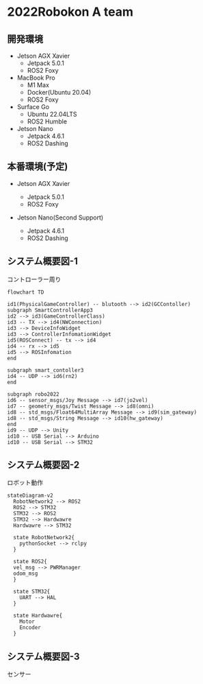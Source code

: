 # 2022Robokon A team
## 開発環境
- Jetson AGX Xavier
  - Jetpack 5.0.1
  - ROS2 Foxy
- MacBook Pro
  - M1 Max
  - Docker(Ubuntu 20.04)
  - ROS2 Foxy
- Surface Go
  - Ubuntu 22.04LTS
  - ROS2 Humble
- Jetson Nano
  - Jetpack 4.6.1
  - ROS2 Dashing
  
## 本番環境(予定)
- Jetson AGX Xavier
  - Jetpack 5.0.1
  - ROS2 Foxy

- Jetson Nano(Second Support)
  - Jetpack 4.6.1
  - ROS2 Dashing

  

## システム概要図-1

コントローラー周り
```mermaid
flowchart TD

id1(PhysicalGameController) -- blutooth --> id2(GCContoller)
subgraph SmartControllerApp3
id2 --> id3(GameControllerClass)
id3 -- TX --> id4(NWConnection)
id3 --> DeviceInfoWidget
id3 --> ControllerInfomationWidget
id5(ROSConnect) -- tx --> id4
id4 -- rx --> id5
id5 --> ROSInfomation
end

subgraph smart_contoller3
id4 -- UDP --> id6(rn2)
end

subgraph robo2022
id6 -- sensor_msgs/Joy Message --> id7(jo2vel)
id7 -- geometry_msgs/Twist Message --> id8(omni)
id8 -- std_msgs/Float64MultiArray Message --> id9(sim_gateway)
id8 -- std_msgs/String Message --> id10(hw_gateway)
end
id9 -- UDP --> Unity
id10 -- USB Serial --> Arduino
id10 -- USB Serial --> STM32

```

## システム概要図-2
ロボット動作

```mermaid
stateDiagram-v2
  RobotNetwork2 --> ROS2
  ROS2 --> STM32
  STM32 --> ROS2
  STM32 --> Hardwawre
  Hardwawre --> STM32

  state RobotNetwork2{
    pythonSocket --> rclpy
  }
  
  state ROS2{
  vel_msg --> PWRManager
  odom_msg
  }
  
  state STM32{
    UART --> HAL
  }
  
  state Hardwawre{
    Motor
    Encoder
  }

```

## システム概要図-3
センサー
